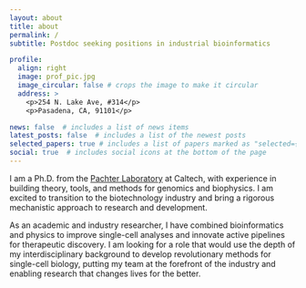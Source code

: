 ```yaml
---
layout: about
title: about
permalink: /
subtitle: Postdoc seeking positions in industrial bioinformatics

profile:
  align: right
  image: prof_pic.jpg
  image_circular: false # crops the image to make it circular
  address: >
    <p>254 N. Lake Ave, #314</p>
    <p>Pasadena, CA, 91101</p>

news: false  # includes a list of news items
latest_posts: false  # includes a list of the newest posts
selected_papers: true # includes a list of papers marked as "selected={true}"
social: true  # includes social icons at the bottom of the page
---
```


I am a Ph.D. from the <a href='http://pachterlab.github.io/'>Pachter Laboratory</a> at Caltech, with experience in building theory, tools, and methods for genomics and biophysics. I am excited to transition to the biotechnology industry and bring a rigorous mechanistic approach to research and development.

As an academic and industry researcher, I have combined bioinformatics and physics to improve single-cell analyses and innovate active pipelines for therapeutic discovery. I am looking for a role that would use the depth of my interdisciplinary background to develop revolutionary methods for single-cell biology, putting my team at the forefront of the industry and enabling research that changes lives for the better.


<!-- Write your biography here. Tell the world about yourself. Link to your favorite [subreddit](http://reddit.com). You can put a picture in, too. The code is already in, just name your picture `prof_pic.jpg` and put it in the `img/` folder.

Put your address / P.O. box / other info right below your picture. You can also disable any of these elements by editing `profile` property of the YAML header of your `_pages/about.md`. Edit `_bibliography/papers.bib` and Jekyll will render your [publications page](/al-folio/publications/) automatically.

Link to your social media connections, too. This theme is set up to use [Font Awesome icons](http://fortawesome.github.io/Font-Awesome/) and [Academicons](https://jpswalsh.github.io/academicons/), like the ones below. Add your Facebook, Twitter, LinkedIn, Google Scholar, or just disable all of them.
 -->